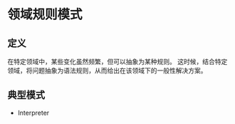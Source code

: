 # 领域规则模式

## 定义
在特定领域中，某些变化虽然频繁，但可以抽象为某种规则。
这时候，结合特定领域，将问题抽象为语法规则，从而给出在该领域下的一般性解决方案。

## 典型模式
- Interpreter